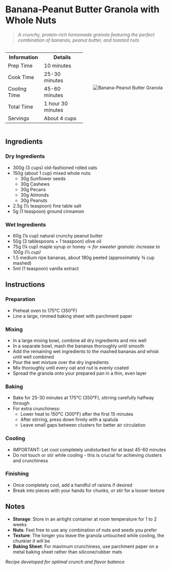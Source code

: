 # Banana-Peanut Butter Granola with Whole Nuts

> *A crunchy, protein-rich homemade granola featuring the perfect combination of bananas, peanut butter, and toasted nuts*

<div style="display: flex; flex-direction: row; align-items: center;">
    <div style="flex: 1; display: flex; justify-content: center;">
        <table>
            <tr><th>Information</th><th>Details</th></tr>
            <tr><td>Prep Time</td><td>10 minutes</td></tr>
            <tr><td>Cook Time</td><td>25-30 minutes</td></tr>
            <tr><td>Cooling Time</td><td>45-60 minutes</td></tr>
            <tr><td>Total Time</td><td>1 hour 30 minutes</td></tr>
            <tr><td>Servings</td><td>About 4 cups</td></tr>
        </table>
    </div>
    <div style="flex: 1; padding-left: 20px; display: flex; justify-content: center;">
        <img src="../images/granola.jpg" alt="Banana-Peanut Butter Granola" style="max-width: 100%;">
    </div>
</div>

## Ingredients

### Dry Ingredients

- 300g (3 cups) old-fashioned rolled oats
- 150g (about 1 cup) mixed whole nuts:
    - 30g Sunflower seeds
    - 30g Cashews
    - 30g Pecans
    - 30g Almonds
    - 30g Peanuts
- 2.5g (½ teaspoon) fine table salt
- 5g (1 teaspoon) ground cinnamon

### Wet Ingredients

- 60g (¼ cup) natural crunchy peanut butter
- 50g (3 tablespoons + 1 teaspoon) olive oil
- 75g (¼ cup) maple syrup or honey → *for sweeter granola: increase to 100g (⅓ cup)*
- 1.5 medium ripe bananas, about 180g peeled (approximately ¾ cup mashed)
- 5ml (1 teaspoon) vanilla extract

## Instructions

### Preparation

- Preheat oven to 175°C (350°F)
- Line a large, rimmed baking sheet with parchment paper

### Mixing

- In a large mixing bowl, combine all dry ingredients and mix well
- In a separate bowl, mash the bananas thoroughly until smooth
- Add the remaining wet ingredients to the mashed bananas and whisk until well combined
- Pour the wet mixture over the dry ingredients
- Mix thoroughly until every oat and nut is evenly coated
- Spread the granola onto your prepared pan in a thin, even layer

### Baking

- Bake for 25-30 minutes at 175°C (350°F), stirring carefully halfway through
- For extra crunchiness:
    - Lower heat to 150°C (300°F) after the first 15 minutes
    - After stirring, press down firmly with a spatula
    - Leave small gaps between clusters for better air circulation

### Cooling

- IMPORTANT: Let cool completely undisturbed for at least 45-60 minutes
- Do not touch or stir while cooling - this is crucial for achieving clusters and crunchiness

### Finishing

- Once completely cool, add a handful of raisins if desired
- Break into pieces with your hands for chunks, or stir for a looser texture

## Notes

- **Storage**: Store in an airtight container at room temperature for 1 to 2 weeks
- **Nuts**: Feel free to use any combination of nuts and seeds you prefer
- **Texture**: The longer you leave the granola untouched while cooling, the chunkier it will be
- **Baking Sheet**: For maximum crunchiness, use parchment paper on a metal baking sheet rather than silicone/rubber mats

*Recipe developed for optimal crunch and flavor balance*
